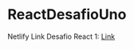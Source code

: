 # ReactDesafioUno

Netlify Link Desafio React 1: <a href="https://celadon-crostata-d65ff1.netlify.app/">Link</a>
